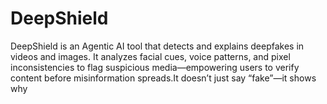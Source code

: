 # DeepShield
DeepShield is an Agentic AI tool that detects and explains deepfakes in videos and images. It analyzes facial cues, voice patterns, and pixel inconsistencies to flag suspicious media—empowering users to verify content before misinformation spreads.It doesn’t just say “fake”—it shows why
